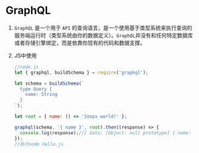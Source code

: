 # GraphQL

1. `GraphQL` 是一个用于 `API` 的查询语言，是一个使用基于类型系统来执行查询的服务端运行时（类型系统由你的数据定义）。`GraphQL`并没有和任何特定数据库或者存储引擎绑定，而是依靠你现有的代码和数据支撑。

2. JS中使用

   ```js
   //node.js
   let { graphql, buildSchema } = require('graphql');
   
   let schema = buildSchema(`
     type Query {
       name: String
     }
   `);
   
   let root = { name: () => '2oops world!' };
   
   graphql(schema, '{ name }', root).then((response) => {
     console.log(response);//{ data: [Object: null prototype] { name: '2oops world!' } }
   });
   //执行node hello.js
   ```